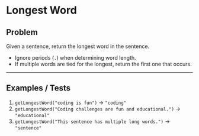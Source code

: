 # Longest Word

## Problem
Given a sentence, return the longest word in the sentence.

- Ignore periods (`.`) when determining word length.
- If multiple words are tied for the longest, return the first one that occurs.

---

## Examples / Tests

1. `getLongestWord("coding is fun")` → `"coding"`
2. `getLongestWord("Coding challenges are fun and educational.")` → `"educational"`
3. `getLongestWord("This sentence has multiple long words.")` → `"sentence"`

